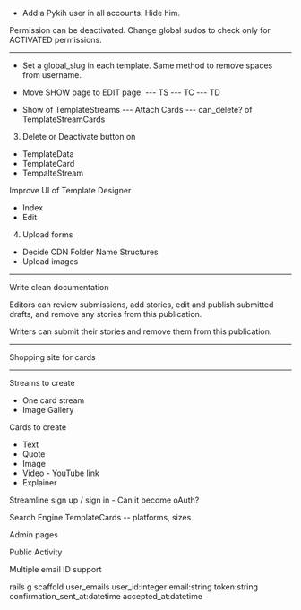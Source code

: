 * Add a Pykih user in all accounts. Hide him.



Permission can be deactivated.
Change global sudos to check only for ACTIVATED permissions.

------------------------------------------------------------------------------------

- Set a global_slug in each template. Same method to remove spaces from username.

- Move SHOW page to EDIT page.
--- TS
--- TC
--- TD

- Show of TemplateStreams
--- Attach Cards
--- can_delete? of TemplateStreamCards

3. Delete or Deactivate button on
- TemplateData
- TemplateCard
- TempalteStream

Improve UI of Template Designer
- Index
- Edit

4. Upload forms
- Decide CDN Folder Name Structures
- Upload images

------------------------------------------------------------------------------------

Write clean documentation

Editors can review submissions, add stories, edit and publish submitted drafts, and remove any stories from this publication.

Writers can submit their stories and remove them from this publication.

------------------------------------------------------------------------------------

Shopping site for cards

------------------------------------------------------------------------------------

Streams to create
- One card stream
- Image Gallery

Cards to create
- Text
- Quote
- Image
- Video - YouTube link
- Explainer

Streamline sign up / sign in - Can it become oAuth?

Search Engine
TemplateCards -- platforms, sizes

Admin pages

Public Activity

Multiple email ID support

rails g scaffold user_emails user_id:integer email:string token:string confirmation_sent_at:datetime accepted_at:datetime
